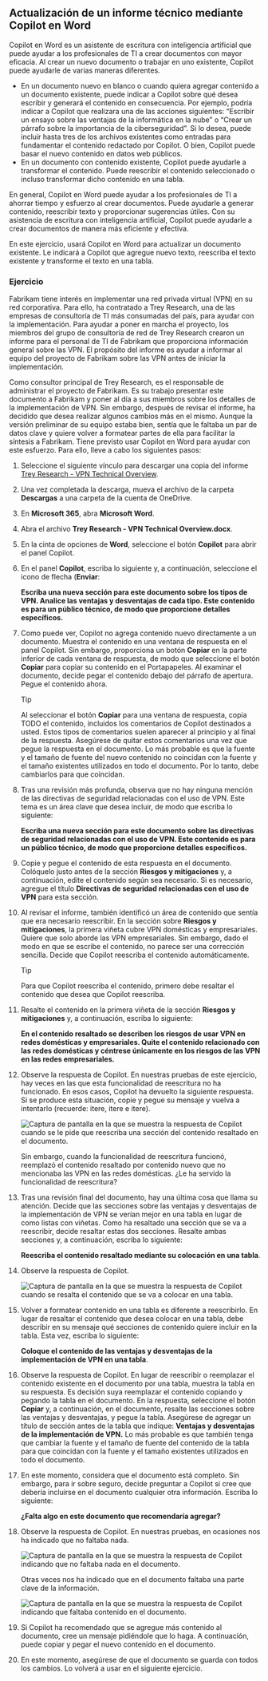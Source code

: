 
Actualización de un informe técnico mediante Copilot en Word
---
Copilot en Word es un asistente de escritura con inteligencia artificial que puede ayudar a los profesionales de TI a crear documentos con mayor eficacia. Al crear un nuevo documento o trabajar en uno existente, Copilot puede ayudarle de varias maneras diferentes.

 -  En un documento nuevo en blanco o cuando quiera agregar contenido a un documento existente, puede indicar a Copilot sobre qué desea escribir y generará el contenido en consecuencia. Por ejemplo, podría indicar a Copilot que realizara una de las acciones siguientes: “Escribir un ensayo sobre las ventajas de la informática en la nube” o “Crear un párrafo sobre la importancia de la ciberseguridad”. Si lo desea, puede incluir hasta tres de los archivos existentes como entradas para fundamentar el contenido redactado por Copilot. O bien, Copilot puede basar el nuevo contenido en datos web públicos.
 -  En un documento con contenido existente, Copilot puede ayudarle a transformar el contenido. Puede reescribir el contenido seleccionado o incluso transformar dicho contenido en una tabla.

En general, Copilot en Word puede ayudar a los profesionales de TI a ahorrar tiempo y esfuerzo al crear documentos. Puede ayudarle a generar contenido, reescribir texto y proporcionar sugerencias útiles. Con su asistencia de escritura con inteligencia artificial, Copilot puede ayudarle a crear documentos de manera más eficiente y efectiva.

En este ejercicio, usará Copilot en Word para actualizar un documento existente. Le indicará a Copilot que agregue nuevo texto, reescriba el texto existente y transforme el texto en una tabla.

### Ejercicio

Fabrikam tiene interés en implementar una red privada virtual (VPN) en su red corporativa. Para ello, ha contratado a Trey Research, una de las empresas de consultoría de TI más consumadas del país, para ayudar con la implementación. Para ayudar a poner en marcha el proyecto, los miembros del grupo de consultoría de red de Trey Research crearon un informe para el personal de TI de Fabrikam que proporciona información general sobre las VPN. El propósito del informe es ayudar a informar al equipo del proyecto de Fabrikam sobre las VPN antes de iniciar la implementación.

Como consultor principal de Trey Research, es el responsable de administrar el proyecto de Fabrikam. Es su trabajo presentar este documento a Fabrikam y poner al día a sus miembros sobre los detalles de la implementación de VPN. Sin embargo, después de revisar el informe, ha decidido que desea realizar algunos cambios más en el mismo. Aunque la versión preliminar de su equipo estaba bien, sentía que le faltaba un par de datos clave y quiere volver a formatear partes de ella para facilitar la síntesis a Fabrikam. Tiene previsto usar Copilot en Word para ayudar con este esfuerzo. Para ello, lleve a cabo los siguientes pasos:

1.  Seleccione el siguiente vínculo para descargar una copia del informe [Trey Research - VPN Technical Overview](https://edxinteractivepage.blob.core.windows.net/ms-4004/Trey%20Research%20-%20VPN%20Technical%20Overview.docx).
2.  Una vez completada la descarga, mueva el archivo de la carpeta **Descargas** a una carpeta de la cuenta de OneDrive.
3.  En **Microsoft 365**, abra **Microsoft Word**.
4.  Abra el archivo **Trey Research - VPN Technical Overview.docx**.
5.  En la cinta de opciones de **Word**, seleccione el botón **Copilot** para abrir el panel Copilot.
6.  En el panel **Copilot**, escriba lo siguiente y, a continuación, seleccione el icono de flecha (**Enviar**:
    
    **Escriba una nueva sección para este documento sobre los tipos de VPN. Analice las ventajas y desventajas de cada tipo. Este contenido es para un público técnico, de modo que proporcione detalles específicos.**
7.  Como puede ver, Copilot no agrega contenido nuevo directamente a un documento. Muestra el contenido en una ventana de respuesta en el panel Copilot. Sin embargo, proporciona un botón **Copiar** en la parte inferior de cada ventana de respuesta, de modo que seleccione el botón **Copiar** para copiar su contenido en el Portapapeles. Al examinar el documento, decide pegar el contenido debajo del párrafo de apertura. Pegue el contenido ahora.
    
    > [!TIP]
    > Al seleccionar el botón **Copiar** para una ventana de respuesta, copia TODO el contenido, incluidos los comentarios de Copilot destinados a usted. Estos tipos de comentarios suelen aparecer al principio y al final de la respuesta. Asegúrese de quitar estos comentarios una vez que pegue la respuesta en el documento. Lo más probable es que la fuente y el tamaño de fuente del nuevo contenido no coincidan con la fuente y el tamaño existentes utilizados en todo el documento. Por lo tanto, debe cambiarlos para que coincidan.

8.  Tras una revisión más profunda, observa que no hay ninguna mención de las directivas de seguridad relacionadas con el uso de VPN. Este tema es un área clave que desea incluir, de modo que escriba lo siguiente:
    
    **Escriba una nueva sección para este documento sobre las directivas de seguridad relacionadas con el uso de VPN. Este contenido es para un público técnico, de modo que proporcione detalles específicos.**
9.  Copie y pegue el contenido de esta respuesta en el documento. Colóquelo justo antes de la sección **Riesgos y mitigaciones** y, a continuación, edite el contenido según sea necesario. Si es necesario, agregue el título **Directivas de seguridad relacionadas con el uso de VPN** para esta sección.
10. Al revisar el informe, también identificó un área de contenido que sentía que era necesario reescribir. En la sección sobre **Riesgos y mitigaciones**, la primera viñeta cubre VPN domésticas y empresariales. Quiere que solo aborde las VPN empresariales. Sin embargo, dado el modo en que se escribe el contenido, no parece ser una corrección sencilla. Decide que Copilot reescriba el contenido automáticamente.
    
    > [!TIP]
    > Para que Copilot reescriba el contenido, primero debe resaltar el contenido que desea que Copilot reescriba.
    
11. Resalte el contenido en la primera viñeta de la sección **Riesgos y mitigaciones** y, a continuación, escriba lo siguiente:
    
    **En el contenido resaltado se describen los riesgos de usar VPN en redes domésticas y empresariales. Quite el contenido relacionado con las redes domésticas y céntrese únicamente en los riesgos de las VPN en las redes empresariales.** 
12. Observe la respuesta de Copilot. En nuestras pruebas de este ejercicio, hay veces en las que esta funcionalidad de reescritura no ha funcionado. En esos casos, Copilot ha devuelto la siguiente respuesta. Si se produce esta situación, copie y pegue su mensaje y vuelva a intentarlo (recuerde: itere, itere e itere).

    ![Captura de pantalla en la que se muestra la respuesta de Copilot cuando se le pide que reescriba una sección del contenido resaltado en el documento.](../media/copilot-word-rewrite-message-6814b109.png)
    
    
    Sin embargo, cuando la funcionalidad de reescritura funcionó, reemplazó el contenido resaltado por contenido nuevo que no mencionaba las VPN en las redes domésticas. ¿Le ha servido la funcionalidad de reescritura?
14. Tras una revisión final del documento, hay una última cosa que llama su atención. Decide que las secciones sobre las ventajas y desventajas de la implementación de VPN se verían mejor en una tabla en lugar de como listas con viñetas. Como ha resaltado una sección que se va a reescribir, decide resaltar estas dos secciones. Resalte ambas secciones y, a continuación, escriba lo siguiente:
    
    **Reescriba el contenido resaltado mediante su colocación en una tabla**.
15. Observe la respuesta de Copilot.

    ![Captura de pantalla en la que se muestra la respuesta de Copilot cuando se resalta el contenido que se va a colocar en una tabla.](../media/copilot-word-table-message-04366b21.png)
    
16. Volver a formatear contenido en una tabla es diferente a reescribirlo. En lugar de resaltar el contenido que desea colocar en una tabla, debe describir en su mensaje qué secciones de contenido quiere incluir en la tabla. Esta vez, escriba lo siguiente:
    
    **Coloque el contenido de las ventajas y desventajas de la implementación de VPN en una tabla**.
17. Observe la respuesta de Copilot. En lugar de reescribir o reemplazar el contenido existente en el documento por una tabla, muestra la tabla en su respuesta. Es decisión suya reemplazar el contenido copiando y pegando la tabla en el documento. En la respuesta, seleccione el botón **Copiar** y, a continuación, en el documento, resalte las secciones sobre las ventajas y desventajas, y pegue la tabla. Asegúrese de agregar un título de sección antes de la tabla que indique: **Ventajas y desventajas de la implementación de VPN.** Lo más probable es que también tenga que cambiar la fuente y el tamaño de fuente del contenido de la tabla para que coincidan con la fuente y el tamaño existentes utilizados en todo el documento.
18. En este momento, considera que el documento está completo. Sin embargo, para ir sobre seguro, decide preguntar a Copilot si cree que debería incluirse en el documento cualquier otra información. Escriba lo siguiente:
    
    **¿Falta algo en este documento que recomendaría agregar?**
19. Observe la respuesta de Copilot. En nuestras pruebas, en ocasiones nos ha indicado que no faltaba nada.

    ![Captura de pantalla en la que se muestra la respuesta de Copilot indicando que no faltaba nada en el documento.](../media/copilot-word-missing-message-c39cf0e6.png)
    
    
    Otras veces nos ha indicado que en el documento faltaba una parte clave de la información.
    
    ![Captura de pantalla en la que se muestra la respuesta de Copilot indicando que faltaba contenido en el documento.](../media/copilot-word-add-more-message-f0e586c3.png)
    
19. Si Copilot ha recomendado que se agregue más contenido al documento, cree un mensaje pidiéndole que lo haga. A continuación, puede copiar y pegar el nuevo contenido en el documento.
20. En este momento, asegúrese de que el documento se guarda con todos los cambios. Lo volverá a usar en el siguiente ejercicio.
